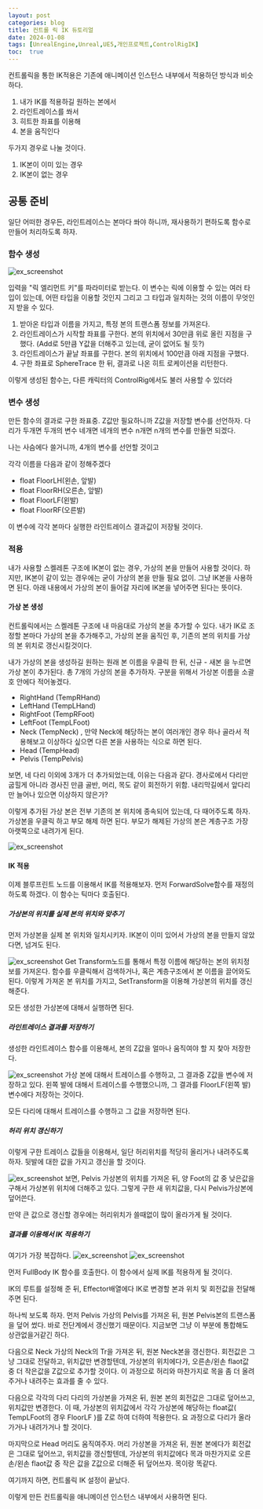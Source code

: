```yaml
---
layout: post
categories: blog
title: 컨트롤 릭 IK 듀토리얼
date: 2024-01-08
tags: [UnrealEngine,Unreal,UE5,개인프로젝트,ControlRigIK]
toc:  true
---
```


컨트롤릭을 통한 IK적용은 기존에 애니메이션 인스턴스 내부에서 적용하던 방식과 비슷하다.
1. 내가 IK를 적용하길 원하는 본에서
2. 라인트레이스를 쏴서
3. 히트한 좌표를 이용해
4. 본을 움직인다

두가지 경우로 나눌 것이다.
1. IK본이 이미 있는 경우
2. IK본이 없는 경우

## 공통 준비
일단 어떠한 경우든, 라인트레이스는 본마다 쏴야 하니까, 재사용하기 편하도록 함수로 만들어 처리하도록 하자.

### 함수 생성
![ex_screenshot](/assets/images/unreal/myProject/24.01.08/rig_trace.png)

입력을 "릭 엘리먼트 키"를 파라미터로 받는다.
이 변수는 릭에 이용할 수 있는 여러 타입이 있는데, 어떤 타입을 이용할 것인지
그리고 그 타입과 일치하는 것의 이름이 무엇인지 받을 수 있다.

1. 받아온 타입과 이름을 가지고, 특정 본의 트랜스폼 정보를 가져온다.
2. 라인트레이스가 시작할 좌표를 구한다. 본의 위치에서 30만큼 위로 올린 지점을 구했다. (Add로 5만큼 Y값을 더해주고 있는데, 굳이 없어도 될 듯?)
3. 라인트레이스가 끝날 좌표를 구한다. 본의 위치에서 100만큼 아래 지점을 구했다.
4. 구한 좌표로 SphereTrace 한 뒤, 결과로 나온 히트 로케이션을 리턴한다.

이렇게 생성된 함수는, 다른 캐릭터의 ControlRig에서도 불러 사용할 수 있더라

### 변수 생성
만든 함수의 결과로 구한 좌표중. Z값만 필요하니까 Z값을 저장할 변수를 선언하자.
다리가 두개면 두개의 변수
네개면 네개의 변수
n개면 n개의 변수를 만들면 되겠다.

나는 사슴에다 쓸거니까, 4개의 변수를 선언할 것이고

각각 이름을 다음과 같이 정해주겠다
- float FloorLH(왼손, 앞발)
- float FloorRH(오른손, 앞발)
- float FloorLF(왼발)
- float FloorRF(오른발)

이 변수에 각각 본마다 실행한 라인트레이스 결과값이 저장될 것이다.

### 적용
내가 사용할 스켈레톤 구조에 IK본이 없는 경우, 가상의 본을 만들어 사용할 것이다.
하지만, IK본이 같이 있는 경우에는 굳이 가상의 본을 만들 필요 없이. 그냥 IK본을 사용하면 된다.
아래 내용에서 가상의 본이 들어갈 자리에 IK본을 넣어주면 된다는 뜻이다.

#### 가상 본 생성
컨트롤릭에서는 스켈레톤 구조에 내 마음대로 가상의 본을 추가할 수 있다.
내가 IK로 조정할 본마다 가상의 본을 추가해주고, 가상의 본을 움직인 후, 기존의 본의 위치를 가상의 본 위치로 갱신시킬것이다.


내가 가상의 본을 생성하길 원하는 원래 본 이름을 우클릭 한 뒤, 신규 - 새본 을 누르면 가상 본이 추가된다.
총 7개의 가상의 본을 추가하자. 구분을 위해서 가상본 이름을 소괄호 안에다 적어놓겠다.
- RightHand (TempRHand)
- LeftHand (TempLHand)
- RightFoot (TempRFoot)
- LeftFoot (TempLFoot)
- Neck (TempNeck) , 만약 Neck에 해당하는 본이 여러개인 경우 하나 골라서 적용해보고 이상하다 싶으면 다른 본을 사용하는 식으로 하면 된다.
- Head (TempHead)
- Pelvis (TempPelvis)

보면, 네 다리 이외에 3개가 더 추가되었는데, 이유는 다음과 같다.
경사로에서 다리만 굽힐게 아니라 경사진 만큼 골반, 머리, 목도 같이 회전하기 위함.
내리막길에서 앞다리만 늘어나 있으면 이상하지 않은가?

이렇게 추가된 가상 본은 전부 기존의 본 위치에 종속되어 있는데, 다 때어주도록 하자.
가상본을 우클릭 하고 부모 해제 하면 된다. 
부모가 해제된 가상의 본은 계층구조 가장 아랫쪽으로 내려가게 된다.

![ex_screenshot](/assets/images/unreal/myProject/24.01.08/rig_bone.png)


#### IK 적용
이제 블루프린트 노드를 이용해서 IK를 적용해보자.
먼저 ForwardSolve함수를 재정의 하도록 하겠다.
이 함수는 틱마다 호출된다.

##### 가상본의 위치를 실제 본의 위치와 맞추기
먼저 가상본을 실제 본 위치와 일치시키자.
IK본이 이미 있어서 가상의 본을 만들지 않았다면, 넘겨도 된다.

![ex_screenshot](/assets/images/unreal/myProject/24.01.08/rig_boneTr.png)
Get Transform노드를 통해서 특정 이름에 해당하는 본의 위치정보를 가져온다.
함수를 우클릭해서 검색하거나, 혹은 계층구조에서 본 이름을 끌어와도 된다.
이렇게 가져온 본 위치를 가지고, SetTransform을 이용해 가상본의 위치를 갱신해준다.

모든 생성한 가상본에 대해서 실행하면 된다.

##### 라인트레이스 결과를 저장하기
생성한 라인트레이스 함수를 이용해서, 본의 Z값을 얼마나 움직여야 할 지 찾아 저장한다.

![ex_screenshot](/assets/images/unreal/myProject/24.01.08/rig_boneTrace.png)
가상 본에 대해서 트레이스를 수행하고, 그 결과중 Z값을 변수에 저장하고 있다.
왼쪽 발에 대해서 트레이스를 수행했으니까, 그 결과를 FloorLF(왼쪽 발) 변수에다 저장하는 것이다.

모든 다리에 대해서 트레이스를 수행하고 그 값을 저장하면 된다.

##### 허리 위치 갱신하기
이렇게 구한 트레이스 값들을 이용해서, 일단 허리위치를 적당히 올리거나 내려주도록 하자.
뒷발에 대한 값을 가지고 갱신을 할 것이다.

![ex_screenshot](/assets/images/unreal/myProject/24.01.08/rig_updatePelvis.png)
보면, Pelvis 가상본의 위치를 가져온 뒤,
양 Foot의 값 중 낮은값을 구해서 가상본위 위치에 더해주고 있다.
그렇게 구한 새 위치값을, 다시 Pelvis가상본에 덮어쓴다.

만약 큰 값으로 갱신할 경우에는 허리위치가 쓸때없이 많이 올라가게 될 것이다.


##### 결과를 이용해서 IK 적용하기
여기가 가장 복잡하다.
![ex_screenshot](/assets/images/unreal/myProject/24.01.08/rig_ik01.png)
![ex_screenshot](/assets/images/unreal/myProject/24.01.08/rig_ik02.png)

먼저 FullBody IK 함수를 호출한다.
이 함수에서 실제 IK를 적용하게 될 것이다.

IK의 루트를 설정해 준 뒤,
Effector배열에다 IK로 변경할 본과 위치 및 회전값을 전달해주면 된다.

하나씩 보도록 하자.
먼저 Pelvis
가상의 Pelvis를 가져온 뒤, 원본 Pelvis본의 트랜스폼을 덮어 썼다. 바로 전단계에서 갱신했기 때문이다. 
지금보면 그냥 이 부분에 통합해도 상관없을거같긴 하다.

다음으로 Neck
가상의  Neck의 Tr을 가져온 뒤, 원본 Neck본을 갱신한다.
회전값은 그냥 그대로 전달하고, 위치값만 변경할텐데,
가상본의 위치에다가, 오른손/왼손 flaot값 중 더 작은값을 Z값으로 추가할 것이다.
이 과정으로 허리와 마찬가지로 목을 좀 더 올려주거나 내려주는 효과를 줄 수 있다.

다음으로 각각의 다리
다리의 가상본을 가져온 뒤, 원본 본의 회전값은 그대로 덮어쓰고,
위치값만 변경한다.
이 때, 가상본의 위치값에서 각각 가상본에 해당하는 float값( TempLFoot의 경우 FloorLF )를 Z로 하여 더하여 적용한다.
요 과정으로 다리가 올라가거나 내려가거나 할 것이다.

마지막으로 Head
머리도 움직여주자.
머리 가상본을 가져온 뒤, 원본 본에다가 회전값은 그대로 덮어쓰고,
위치값을 갱신할텐데, 가상본의 위치값에다 목과 마찬가지로 오른손/왼손 flaot값 중 작은 값을 Z값으로 더해준 뒤 덮어쓰자.
목이랑 똑같다.


여기까지 하면, 컨트롤릭 IK 설정이 끝났다.

이렇게 만든 컨트롤릭을 애니메이션 인스턴스 내부에서 사용하면 된다.

